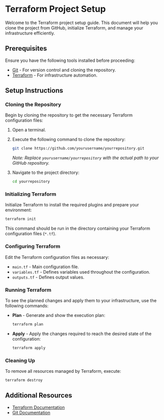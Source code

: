 # Terraform Project Setup

Welcome to the Terraform project setup guide. This document will help you clone the project from GitHub, initialize Terraform, and manage your infrastructure efficiently.

## Prerequisites

Ensure you have the following tools installed before proceeding:
- [Git](https://git-scm.com/downloads) - For version control and cloning the repository.
- [Terraform](https://www.terraform.io/downloads.html) - For infrastructure automation.

## Setup Instructions

### Cloning the Repository

Begin by cloning the repository to get the necessary Terraform configuration files:

1. Open a terminal.
2. Execute the following command to clone the repository:
   ```bash
   git clone https://github.com/yourusername/yourrepository.git
   ```
   *Note: Replace `yourusername/yourrepository` with the actual path to your GitHub repository.*

3. Navigate to the project directory:
   ```bash
   cd yourrepository
   ```

### Initializing Terraform

Initialize Terraform to install the required plugins and prepare your environment:

```bash
terraform init
```

This command should be run in the directory containing your Terraform configuration files (`*.tf`).

### Configuring Terraform

Edit the Terraform configuration files as necessary:
- `main.tf` - Main configuration file.
- `variables.tf` - Defines variables used throughout the configuration.
- `outputs.tf` - Defines output values.

### Running Terraform

To see the planned changes and apply them to your infrastructure, use the following commands:

- **Plan** - Generate and show the execution plan:
  ```bash
  terraform plan
  ```
- **Apply** - Apply the changes required to reach the desired state of the configuration:
  ```bash
  terraform apply
  ```

### Cleaning Up

To remove all resources managed by Terraform, execute:

```bash
terraform destroy
```

## Additional Resources

- [Terraform Documentation](https://www.terraform.io/docs)
- [Git Documentation](https://git-scm.com/doc)
